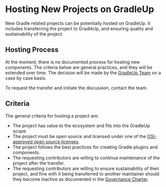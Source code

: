 # Hosting New Projects on GradleUp

New Gradle related projects can be potentially hosted on GradleUp.
It includes transferring the project to GradleUp,
and ensuring quality and sustainability of the project.

## Hosting Process

At the moment, there is no documented process for hosting new components.
The criteria below are general practices,
and they will be extended over time.
The decision will be made by the [GradleUp Team](./team.md) on a case by case basis.

To request the transfer and initiate the discussion, contact the team.

## Criteria

The general criteria for hosting a project are:

- The project has value to the ecosystem and fits into the GradleUp scope.
- The project must be open source and licensed under one of the
  [OSI-approved open source licenses](https://opensource.org/).
- The project follows the best practices for creating Gradle plugins and components.
- The requesting contributors are willing to continue maintenance of the project
  after the transfer.
- The requesting contributors are willing to ensure sustainability of their project,
  and fine with it being transferred to another maintainer should they become inactive as documented in the [Governance Charter](./governance.md).
